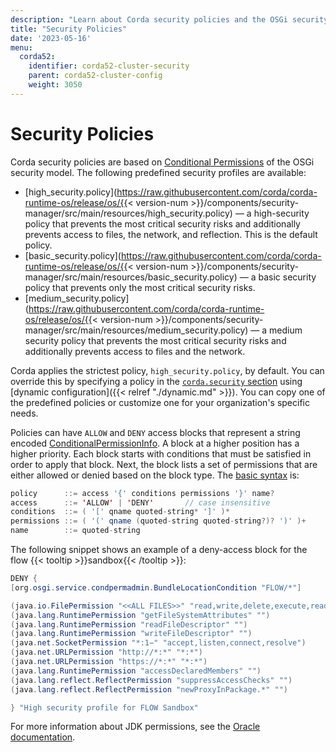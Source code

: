 ```yaml
---
description: "Learn about Corda security policies and the OSGi security model that they are based on."
title: "Security Policies"
date: '2023-05-16'
menu:
  corda52:
    identifier: corda52-cluster-security
    parent: corda52-cluster-config
    weight: 3050
---
```

# Security Policies

Corda security policies are based on [Conditional Permissions](https://docs.osgi.org/specification/osgi.core/8.0.0/service.condpermadmin.html#i1534586) of the OSGi security model. The following predefined security profiles are available:

* [high_security.policy](https://raw.githubusercontent.com/corda/corda-runtime-os/release/os/{{< version-num >}}/components/security-manager/src/main/resources/high_security.policy) — a high-security policy that prevents the most critical security risks and additionally prevents access to files, the network, and reflection. This is the default policy.
* [basic_security.policy](https://raw.githubusercontent.com/corda/corda-runtime-os/release/os/{{< version-num >}}/components/security-manager/src/main/resources/basic_security.policy) — a basic security policy that prevents only the most critical security risks.
* [medium_security.policy](https://raw.githubusercontent.com/corda/corda-runtime-os/release/os/{{< version-num >}}/components/security-manager/src/main/resources/medium_security.policy) —  a medium security policy that prevents the most critical security risks and additionally prevents access to files and the network.

Corda applies the strictest policy, `high_security.policy`, by default. You can override this by specifying a policy in the <a href = "./fields/security.md" >`corda.security` section</a> using [dynamic configuration]({{< relref "./dynamic.md" >}}). You can copy one of the predefined policies or customize one for your organization's specific needs.

Policies can have `ALLOW` and `DENY` access blocks that represent a string encoded [ConditionalPermissionInfo](https://docs.osgi.org/javadoc/r4v42/org/osgi/service/condpermadmin/ConditionalPermissionInfo.html#getEncoded()). A block at a higher position has a higher priority. Each block starts with conditions that must be satisfied in order to apply that block. Next, the block lists a set of permissions that are either allowed or denied based on the block type. The [basic syntax](https://docs.osgi.org/specification/osgi.core/8.0.0/service.condpermadmin.html#i1716478) is:

```java
policy      ::= access '{' conditions permissions '}' name?
access      ::= 'ALLOW' | 'DENY'       // case insensitive 
conditions  ::= ( '[' qname quoted-string* ']' )*
permissions ::= ( '(' qname (quoted-string quoted-string?)? ')' )+
name        ::= quoted-string
```

The following snippet shows an example of a deny-access block for the flow {{< tooltip >}}sandbox{{< /tooltip >}}:

```java
DENY {
[org.osgi.service.condpermadmin.BundleLocationCondition "FLOW/*"]

(java.io.FilePermission "<<ALL FILES>>" "read,write,delete,execute,readLink")
(java.lang.RuntimePermission "getFileSystemAttributes" "")
(java.lang.RuntimePermission "readFileDescriptor" "")
(java.lang.RuntimePermission "writeFileDescriptor" "")
(java.net.SocketPermission "*:1−" "accept,listen,connect,resolve")
(java.net.URLPermission "http://*:*" "*:*")
(java.net.URLPermission "https://*:*" "*:*")
(java.lang.RuntimePermission "accessDeclaredMembers" "")
(java.lang.reflect.ReflectPermission "suppressAccessChecks" "")
(java.lang.reflect.ReflectPermission "newProxyInPackage.*" "")

} "High security profile for FLOW Sandbox"
```

For more information about JDK permissions, see the [Oracle documentation](https://docs.oracle.com/en/java/javase/11/security/permissions-jdk1.html).
